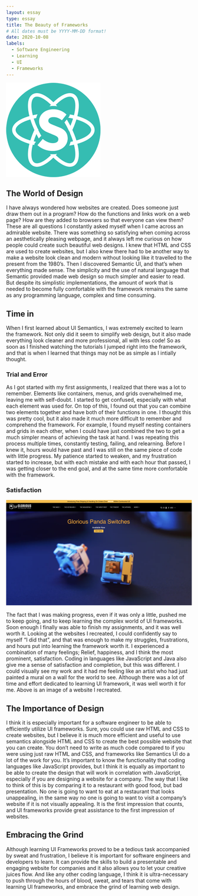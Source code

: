 ```yaml
---
layout: essay
type: essay
title: The Beauty of Frameworks
# All dates must be YYYY-MM-DD format!
date: 2020-10-08
labels:
  - Software Engineering 
  - Learning
  - UI
  - Frameworks
---
```


<img class="ui tiny left circular floated image" src="../images/Semantic-logo.png">

## The World of Design
I have always wondered how websites are created. Does someone just draw them out in a program? How do the functions and links work on a web page? How are they added to browsers so that everyone can view them? These are all questions I constantly asked myself when I came across an admirable website. There was something so satisfying when coming across an aesthetically pleasing webpage, and it always left me curious on how people could create such beautiful web designs. I knew that HTML and CSS are used to create websites, but I also knew there had to be another way to make a website look clean and modern without looking like it travelled to the present from the 1980’s. Then I discovered Semantic UI, and that’s when everything made sense. The simplicity and the use of natural language that Semantic provided made web design so much simpler and easier to read. But despite its simplistic implementations, the amount of work that is needed to become fully comfortable with the framework remains the same as any programming language, complex and time consuming. 
## Time in
When I first learned about UI Semantics, I was extremely excited to learn the framework. Not only did it seem to simplify web design, but it also made everything look cleaner and more professional, all with less code! So as soon as I finished watching the tutorials I jumped right into the framework, and that is when I learned that things may not be as simple as I intially thought. 

### Trial and Error
As I got started with my first assignments, I realized that there was a lot to remember. Elements like containers, menus, and grids overwhelmed me, leaving me with self-doubt. I started to get confused, especially with what each element was used for. On top of this, I found out that you can combine two elements together and have both of their functions in one. I thought this was pretty cool, but it also made it much more difficult to remember and comprehend the framework. For example, I found myself nesting containers and grids in each other, when I could have just combined the two to get a much simpler means of achieving the task at hand. I was repeating this process multiple times, constantly testing, failing, and relearning. Before I knew it, hours would have past and I was still on the same piece of code with little progress. My patience started to weaken, and my frustration started to increase, but with each mistake and with each hour that passed, I was getting closer to the end goal, and at the same time more comfortable with the framework.

### Satisfaction
<img class="ui medium left floated image" src="../images/glorious.png">

The fact that I was making progress, even if it was only a little, pushed me to keep going, and to keep learning the complex world of UI frameworks. Soon enough I finally was able to finish my assignments, and it was well worth it. Looking at the websites I recreated, I could confidently say to myself “I did that”, and that was enough to make my struggles, frustrations, and hours put into learning the framework worth it. I experienced a combination of many feelings; Relief, happiness, and I think the most prominent, satisfaction. Coding in languages like JavaScript and Java also give me a sense of satisfaction and completion, but this was different. I could visually see my work and it had me feeling like an artist who had just painted a mural on a wall for the world to see. Although there was a lot of time and effort dedicated to learning UI framework, it was well worth it for me. Above is an image of a website I recreated.
## The Importance of Design
 I think it is especially important for a software engineer to be able to efficiently utilize UI frameworks. Sure, you could use raw HTML and CSS to create websites, but I believe it is much more efficient and useful to use semantics alongside HTML and CSS to create the best possible website that you can create. You don’t need to write as much code compared to if you were using just raw HTML and CSS, and frameworks like Semantics UI do a lot of the work for you. It’s important to know the functionality that coding languages like JavaScript provides, but I think it is equally as important to be able to create the design that will work in correlation with JavaScript, especially if you are designing a website for a company. The way that I like to think of this is by comparing it to a restaurant with good food, but bad presentation. No one is going to want to eat at a restaurant that looks unappealing, in the same way no one is going to want to visit a company’s website if it is not visually appealing. It is the first impression that counts, and UI frameworks provide great assistance to the first impression of websites. 
## Embracing the Grind
Although learning UI Frameworks proved to be a tedious task accompanied by sweat and frustration, I believe it is important for software engineers and developers to learn. It can provide the skills to build a presentable and engaging website for companies and it also allows you to let your creative juices flow. And like any other coding language, I think it is ultra-necessary to push through the hours of blood, sweat, and tears that come with learning UI frameworks, and embrace the grind of learning web design.
